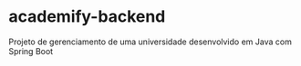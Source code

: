 # academify-backend
Projeto de gerenciamento de uma universidade desenvolvido em Java com Spring Boot
